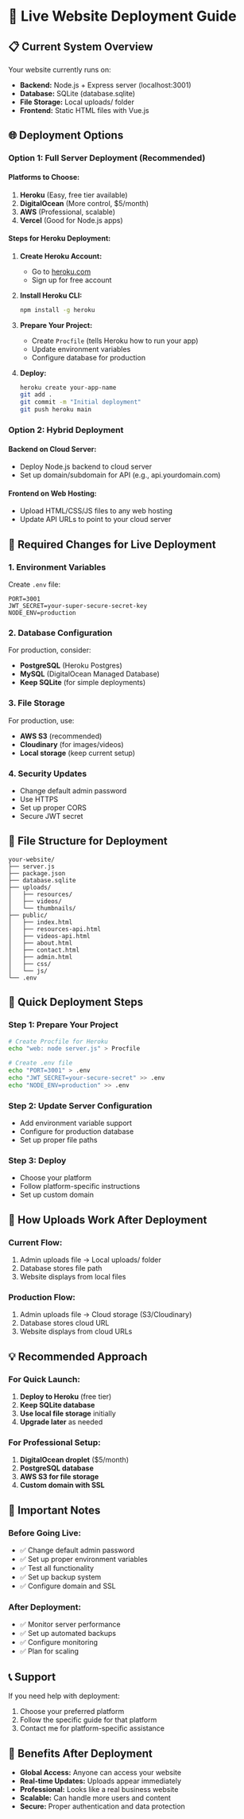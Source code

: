 # 🚀 Live Website Deployment Guide

## 📋 **Current System Overview**

Your website currently runs on:
- **Backend:** Node.js + Express server (localhost:3001)
- **Database:** SQLite (database.sqlite)
- **File Storage:** Local uploads/ folder
- **Frontend:** Static HTML files with Vue.js

## 🌐 **Deployment Options**

### **Option 1: Full Server Deployment (Recommended)**

#### **Platforms to Choose:**
1. **Heroku** (Easy, free tier available)
2. **DigitalOcean** (More control, $5/month)
3. **AWS** (Professional, scalable)
4. **Vercel** (Good for Node.js apps)

#### **Steps for Heroku Deployment:**

1. **Create Heroku Account:**
   - Go to [heroku.com](https://heroku.com)
   - Sign up for free account

2. **Install Heroku CLI:**
   ```bash
   npm install -g heroku
   ```

3. **Prepare Your Project:**
   - Create `Procfile` (tells Heroku how to run your app)
   - Update environment variables
   - Configure database for production

4. **Deploy:**
   ```bash
   heroku create your-app-name
   git add .
   git commit -m "Initial deployment"
   git push heroku main
   ```

### **Option 2: Hybrid Deployment**

#### **Backend on Cloud Server:**
- Deploy Node.js backend to cloud server
- Set up domain/subdomain for API (e.g., api.yourdomain.com)

#### **Frontend on Web Hosting:**
- Upload HTML/CSS/JS files to any web hosting
- Update API URLs to point to your cloud server

## 🔧 **Required Changes for Live Deployment**

### **1. Environment Variables**
Create `.env` file:
```env
PORT=3001
JWT_SECRET=your-super-secure-secret-key
NODE_ENV=production
```

### **2. Database Configuration**
For production, consider:
- **PostgreSQL** (Heroku Postgres)
- **MySQL** (DigitalOcean Managed Database)
- **Keep SQLite** (for simple deployments)

### **3. File Storage**
For production, use:
- **AWS S3** (recommended)
- **Cloudinary** (for images/videos)
- **Local storage** (keep current setup)

### **4. Security Updates**
- Change default admin password
- Use HTTPS
- Set up proper CORS
- Secure JWT secret

## 📁 **File Structure for Deployment**

```
your-website/
├── server.js
├── package.json
├── database.sqlite
├── uploads/
│   ├── resources/
│   ├── videos/
│   └── thumbnails/
├── public/
│   ├── index.html
│   ├── resources-api.html
│   ├── videos-api.html
│   ├── about.html
│   ├── contact.html
│   ├── admin.html
│   ├── css/
│   └── js/
└── .env
```

## 🎯 **Quick Deployment Steps**

### **Step 1: Prepare Your Project**
```bash
# Create Procfile for Heroku
echo "web: node server.js" > Procfile

# Create .env file
echo "PORT=3001" > .env
echo "JWT_SECRET=your-secure-secret" >> .env
echo "NODE_ENV=production" >> .env
```

### **Step 2: Update Server Configuration**
- Add environment variable support
- Configure for production database
- Set up proper file paths

### **Step 3: Deploy**
- Choose your platform
- Follow platform-specific instructions
- Set up custom domain

## 🔄 **How Uploads Work After Deployment**

### **Current Flow:**
1. Admin uploads file → Local uploads/ folder
2. Database stores file path
3. Website displays from local files

### **Production Flow:**
1. Admin uploads file → Cloud storage (S3/Cloudinary)
2. Database stores cloud URL
3. Website displays from cloud URLs

## 💡 **Recommended Approach**

### **For Quick Launch:**
1. **Deploy to Heroku** (free tier)
2. **Keep SQLite database**
3. **Use local file storage** initially
4. **Upgrade later** as needed

### **For Professional Setup:**
1. **DigitalOcean droplet** ($5/month)
2. **PostgreSQL database**
3. **AWS S3 for file storage**
4. **Custom domain with SSL**

## 🚨 **Important Notes**

### **Before Going Live:**
- ✅ Change default admin password
- ✅ Set up proper environment variables
- ✅ Test all functionality
- ✅ Set up backup system
- ✅ Configure domain and SSL

### **After Deployment:**
- ✅ Monitor server performance
- ✅ Set up automated backups
- ✅ Configure monitoring
- ✅ Plan for scaling

## 📞 **Support**

If you need help with deployment:
1. Choose your preferred platform
2. Follow the specific guide for that platform
3. Contact me for platform-specific assistance

## 🎉 **Benefits After Deployment**

- **Global Access:** Anyone can access your website
- **Real-time Updates:** Uploads appear immediately
- **Professional:** Looks like a real business website
- **Scalable:** Can handle more users and content
- **Secure:** Proper authentication and data protection
